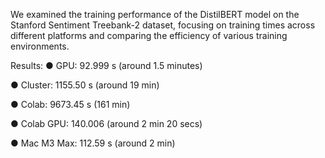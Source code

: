 We examined the training performance of the DistilBERT model on the
Stanford Sentiment Treebank-2 dataset, focusing on training times across
different platforms and comparing the efficiency of various training
environments.

Results:
● GPU: 92.999 s (around 1.5 minutes)

● Cluster: 1155.50 s (around 19 min)

● Colab: 9673.45 s (161 min)

● Colab GPU: 140.006 (around 2 min 20 secs)

● Mac M3 Max: 112.59 s (around 2 min)

